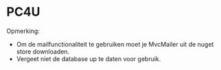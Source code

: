 # PC4U
Opmerking: 
 - Om de mailfunctionaliteit te gebruiken moet je MvcMailer uit de nuget store downloaden.
 - Vergeet niet de database up te daten voor gebruik.
